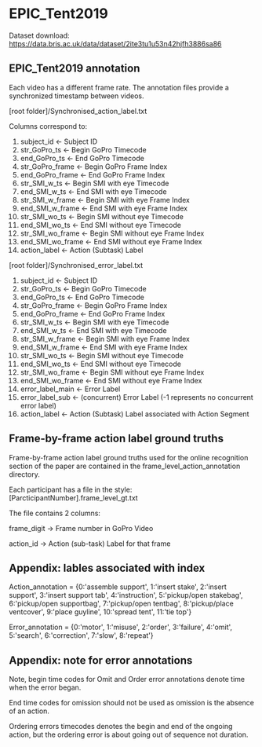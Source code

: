 # EPIC_Tent2019
Dataset download: https://data.bris.ac.uk/data/dataset/2ite3tu1u53n42hjfh3886sa86

## EPIC_Tent2019 annotation

Each video has a different frame rate. The annotation files provide a synchronized timestamp between videos.

[root folder]/Synchronised_action_label.txt

Columns correspond to:
1) subject_id <- Subject ID
2) str_GoPro_ts <- Begin GoPro Timecode
3) end_GoPro_ts <- End GoPro Timecode
4) str_GoPro_frame <- Begin GoPro Frame Index
5) end_GoPro_frame <- End GoPro Frame Index
6) str_SMI_w_ts <- Begin SMI with eye Timecode
7) end_SMI_w_ts <- End SMI with eye Timecode
8) str_SMI_w_frame <- Begin SMI with eye Frame Index
9) end_SMI_w_frame <- End SMI with eye Frame Index
10) str_SMI_wo_ts <- Begin SMI without eye Timecode
11) end_SMI_wo_ts <- End SMI without eye Timecode
12) str_SMI_wo_frame <- Begin SMI without eye Frame Index
13) end_SMI_wo_frame <- End SMI without eye Frame Index
14) action_label <- Action (Subtask) Label

[root folder]/Synchronised_error_label.txt

1) subject_id <- Subject ID
2) str_GoPro_ts <- Begin GoPro Timecode
3) end_GoPro_ts <- End GoPro Timecode
4) str_GoPro_frame <- Begin GoPro Frame Index
5) end_GoPro_frame <- End GoPro Frame Index
6) str_SMI_w_ts <- Begin SMI with eye Timecode
7) end_SMI_w_ts <- End SMI with eye Timecode
8) str_SMI_w_frame <- Begin SMI with eye Frame Index
9) end_SMI_w_frame <- End SMI with eye Frame Index
10) str_SMI_wo_ts <- Begin SMI without eye Timecode
11) end_SMI_wo_ts <- End SMI without eye Timecode
12) str_SMI_wo_frame <- Begin SMI without eye Frame Index
13) end_SMI_wo_frame <- End SMI without eye Frame Index
14) error_label_main <- Error Label
15) error_label_sub <- (concurrent) Error Label (-1 represents no concurrent error label)
16) action_label <- Action (Subtask) Label associated with Action Segment

## Frame-by-frame action label ground truths

Frame-by-frame action label ground truths used for the online recognition section of the paper are contained in the frame_level_action_annotation directory.

Each participant has a file in the style: [ParcticipantNumber].frame_level_gt.txt


The file contains 2 columns:

frame_digit -> Frame number in GoPro Video

action_id -> Action (sub-task) Label for that frame 


## Appendix: lables associated with index

Action_annotation = {0:'assemble support',   1:'insert stake',           2:'insert support',         3:'insert support tab',
                     4:'instruction',        5:'pickup/open stakebag',   6:'pickup/open supportbag', 7:'pickup/open tentbag',
                     8:'pickup/place ventcover', 9:'place guyline',      10:'spread tent',           11:'tie top'}
                            
Error_annotation = {0:'motor', 1:'misuse', 2:'order', 3:'failure', 4:'omit', 5:'search', 6:'correction', 7:'slow', 8:'repeat'}

## Appendix: note for error annotations

Note, begin time codes for Omit and Order error annotations denote time when the error began.

End time codes for omission should not be used as omission is the absence of an action.

Ordering errors timecodes denotes the begin and end of the ongoing action, but the ordering error is about going out of sequence not duration.
